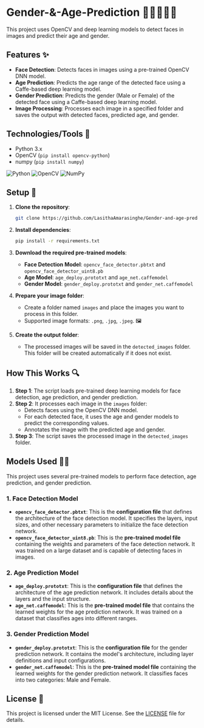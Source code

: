 # Gender-&-Age-Prediction 👦👧👩‍🦳🧔

This project uses OpenCV and deep learning models to detect faces in images and predict their age and gender.

## Features ✨

- **Face Detection**: Detects faces in images using a pre-trained OpenCV DNN model. 
- **Age Prediction**: Predicts the age range of the detected face using a Caffe-based deep learning model. 
- **Gender Prediction**: Predicts the gender (Male or Female) of the detected face using a Caffe-based deep learning model. 
- **Image Processing**: Processes each image in a specified folder and saves the output with detected faces, predicted age, and gender. 

## Technologies/Tools 🔧

* Python 3.x 
* OpenCV (`pip install opencv-python`) 
* numpy (`pip install numpy`) 

![Python](https://img.shields.io/badge/python-3670A0?logo=python&logoColor=FFFF00)
![OpenCV](https://img.shields.io/badge/opencv-%23white.svg?logo=opencv&logoColor=white)
![NumPy](https://img.shields.io/badge/numpy-%23013243.svg?logo=numpy&logoColor=white)

## Setup 🚀

1. **Clone the repository**:

    ```bash
    git clone https://github.com/LasithaAmarasinghe/Gender-and-age-prediction.git
    ```

2. **Install dependencies**:

    ```bash
    pip install -r requirements.txt
    ```

3. **Download the required pre-trained models**:

    - **Face Detection Model**: `opencv_face_detector.pbtxt` and `opencv_face_detector_uint8.pb` 
    - **Age Model**: `age_deploy.prototxt` and `age_net.caffemodel` 
    - **Gender Model**: `gender_deploy.prototxt` and `gender_net.caffemodel` 

4. **Prepare your image folder**:

    - Create a folder named `images` and place the images you want to process in this folder. 
    - Supported image formats: `.png`, `.jpg`, `.jpeg`. 🖼️

5. **Create the output folder**:

    - The processed images will be saved in the `detected_images` folder. This folder will be created automatically if it does not exist. 

## How This Works 🔍

1. **Step 1**: The script loads pre-trained deep learning models for face detection, age prediction, and gender prediction. 
2. **Step 2**: It processes each image in the `images` folder:
    - Detects faces using the OpenCV DNN model. 
    - For each detected face, it uses the age and gender models to predict the corresponding values. 
    - Annotates the image with the predicted age and gender. 
3. **Step 3**: The script saves the processed image in the `detected_images` folder. 

## Models Used 🏋️‍♂️

This project uses several pre-trained models to perform face detection, age prediction, and gender prediction.

### 1. **Face Detection Model** 
- **`opencv_face_detector.pbtxt`**: This is the **configuration file** that defines the architecture of the face detection model. It specifies the layers, input sizes, and other necessary parameters to initialize the face detection network. 
- **`opencv_face_detector_uint8.pb`**: This is the **pre-trained model file** containing the weights and parameters of the face detection network. It was trained on a large dataset and is capable of detecting faces in images. 

### 2. **Age Prediction Model** 
- **`age_deploy.prototxt`**: This is the **configuration file** that defines the architecture of the age prediction network. It includes details about the layers and the input structure. 
- **`age_net.caffemodel`**: This is the **pre-trained model file** that contains the learned weights for the age prediction network. It was trained on a dataset that classifies ages into different ranges. 

### 3. **Gender Prediction Model** 
- **`gender_deploy.prototxt`**: This is the **configuration file** for the gender prediction network. It contains the model's architecture, including layer definitions and input configurations. 
- **`gender_net.caffemodel`**: This is the **pre-trained model file** containing the learned weights for the gender prediction network. It classifies faces into two categories: Male and Female. 

## License 📝

This project is licensed under the MIT License. See the [LICENSE](MIT-LICENSE.txt) file for details.
